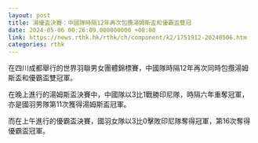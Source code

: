 ```yaml
---
layout: post
title: 湯優盃決賽：中國隊時隔12年再次包攬湯姆斯盃和優霸盃雙冠
date: 2024-05-06 00:26:09.000000000 +08:00
link: https://news.rthk.hk/rthk/ch/component/k2/1751912-20240506.htm
categories: rthk
---
```


在四川成都舉行的世界羽聯男女團體錦標賽，中國隊時隔12年再次同時包攬湯姆斯盃和優霸盃雙冠軍。

在晚上進行的湯姆斯盃決賽中，中國隊以3比1戰勝印尼隊，時隔六年重奪冠軍，亦是國羽男隊第11次獲得湯姆斯盃冠軍。

而在上午進行的優霸盃決賽，國羽女隊以3比0擊敗印尼隊奪得冠軍，第16次奪得優霸盃冠軍。
